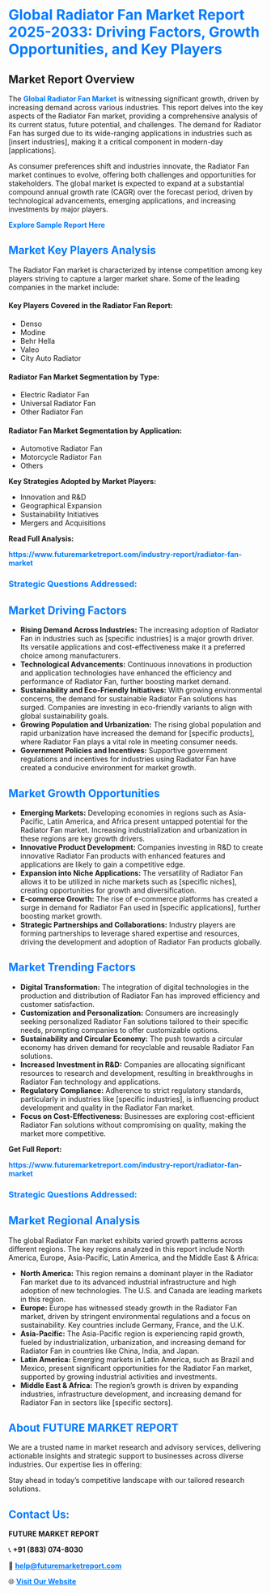 <h1 style="color: #007BFF;">Global Radiator Fan Market Report 2025-2033: Driving Factors, Growth Opportunities, and Key Players</h1>

<section id="overview">
<h2>Market Report Overview</h2>
<p>The <a href="https://www.futuremarketreport.com/industry-report/radiator-fan-market" style="color: #007BFF; text-decoration: none;"><strong>Global Radiator Fan Market</strong></a> is witnessing significant growth, driven by increasing demand across various industries. This report delves into the key aspects of the Radiator Fan market, providing a comprehensive analysis of its current status, future potential, and challenges. The demand for Radiator Fan has surged due to its wide-ranging applications in industries such as [insert industries], making it a critical component in modern-day [applications].</p>
<p>As consumer preferences shift and industries innovate, the Radiator Fan market continues to evolve, offering both challenges and opportunities for stakeholders. The global market is expected to expand at a substantial compound annual growth rate (CAGR) over the forecast period, driven by technological advancements, emerging applications, and increasing investments by major players.</p>
</section>

<section id="overview">
<p><a href="https://www.futuremarketreport.com/request-sample/reportId=52768" style="color: #007BFF; text-decoration: none;"><strong>Explore Sample Report Here</strong></a></p>
</section>

<section id="key-players">
<h2 style="color: #007BFF;">Market Key Players Analysis</h2>
<p>The Radiator Fan market is characterized by intense competition among key players striving to capture a larger market share. Some of the leading companies in the market include:</p>
<h4>Key Players Covered in the Radiator Fan Report:</h4>
<ul><li>Denso</li><li>Modine</li><li>Behr Hella</li><li>Valeo</li><li>City Auto Radiator</li></ul>
<h4>Radiator Fan Market Segmentation by Type:</h4>
<ul><li>Electric Radiator Fan</li><li>Universal Radiator Fan</li><li>Other Radiator Fan</li></ul>

<h4>Radiator Fan Market Segmentation by Application:</h4>
<ul><li>Automotive Radiator Fan</li><li>Motorcycle Radiator Fan</li><li>Others</li></ul>
<p><strong>Key Strategies Adopted by Market Players:</strong></p>
<ul>
<li>Innovation and R&D</li>
<li>Geographical Expansion</li>
<li>Sustainability Initiatives</li>
<li>Mergers and Acquisitions</li>
</ul>
</section>

<section>
<p><strong>Read Full Analysis: </strong></p><a href="https://www.futuremarketreport.com/industry-report/radiator-fan-market" style="color: #007BFF; text-decoration: none;"><strong>https://www.futuremarketreport.com/industry-report/radiator-fan-market</strong></a>
<h3 style="color: #007BFF;">Strategic Questions Addressed:</h3>
</section>

<section id="driving-factors">
<h2 style="color: #007BFF;">Market Driving Factors</h2>
<ul>
<li><strong>Rising Demand Across Industries:</strong> The increasing adoption of Radiator Fan in industries such as [specific industries] is a major growth driver. Its versatile applications and cost-effectiveness make it a preferred choice among manufacturers.</li>
<li><strong>Technological Advancements:</strong> Continuous innovations in production and application technologies have enhanced the efficiency and performance of Radiator Fan, further boosting market demand.</li>
<li><strong>Sustainability and Eco-Friendly Initiatives:</strong> With growing environmental concerns, the demand for sustainable Radiator Fan solutions has surged. Companies are investing in eco-friendly variants to align with global sustainability goals.</li>
<li><strong>Growing Population and Urbanization:</strong> The rising global population and rapid urbanization have increased the demand for [specific products], where Radiator Fan plays a vital role in meeting consumer needs.</li>
<li><strong>Government Policies and Incentives:</strong> Supportive government regulations and incentives for industries using Radiator Fan have created a conducive environment for market growth.</li>
</ul>
</section>

<section id="growth-opportunities">
<h2 style="color: #007BFF;">Market Growth Opportunities</h2>
<ul>
<li><strong>Emerging Markets:</strong> Developing economies in regions such as Asia-Pacific, Latin America, and Africa present untapped potential for the Radiator Fan market. Increasing industrialization and urbanization in these regions are key growth drivers.</li>
<li><strong>Innovative Product Development:</strong> Companies investing in R&D to create innovative Radiator Fan products with enhanced features and applications are likely to gain a competitive edge.</li>
<li><strong>Expansion into Niche Applications:</strong> The versatility of Radiator Fan allows it to be utilized in niche markets such as [specific niches], creating opportunities for growth and diversification.</li>
<li><strong>E-commerce Growth:</strong> The rise of e-commerce platforms has created a surge in demand for Radiator Fan used in [specific applications], further boosting market growth.</li>
<li><strong>Strategic Partnerships and Collaborations:</strong> Industry players are forming partnerships to leverage shared expertise and resources, driving the development and adoption of Radiator Fan products globally.</li>
</ul>
</section>

<section id="trending-factors">
<h2 style="color: #007BFF;">Market Trending Factors</h2>
<ul>
<li><strong>Digital Transformation:</strong> The integration of digital technologies in the production and distribution of Radiator Fan has improved efficiency and customer satisfaction.</li>
<li><strong>Customization and Personalization:</strong> Consumers are increasingly seeking personalized Radiator Fan solutions tailored to their specific needs, prompting companies to offer customizable options.</li>
<li><strong>Sustainability and Circular Economy:</strong> The push towards a circular economy has driven demand for recyclable and reusable Radiator Fan solutions.</li>
<li><strong>Increased Investment in R&D:</strong> Companies are allocating significant resources to research and development, resulting in breakthroughs in Radiator Fan technology and applications.</li>
<li><strong>Regulatory Compliance:</strong> Adherence to strict regulatory standards, particularly in industries like [specific industries], is influencing product development and quality in the Radiator Fan market.</li>
<li><strong>Focus on Cost-Effectiveness:</strong> Businesses are exploring cost-efficient Radiator Fan solutions without compromising on quality, making the market more competitive.</li>
</ul>
</section>

<section>
<p><strong>Get Full Report: </strong></p><a href="https://www.futuremarketreport.com/industry-report/radiator-fan-market" style="color: #007BFF; text-decoration: none;"><strong>https://www.futuremarketreport.com/industry-report/radiator-fan-market</strong></a>
<h3 style="color: #007BFF;">Strategic Questions Addressed:</h3>
</section>


<section id="regional-analysis">
<h2 style="color: #007BFF;">Market Regional Analysis</h2>
<p>The global Radiator Fan market exhibits varied growth patterns across different regions. The key regions analyzed in this report include North America, Europe, Asia-Pacific, Latin America, and the Middle East & Africa:</p>
<ul>
<li><strong>North America:</strong> This region remains a dominant player in the Radiator Fan market due to its advanced industrial infrastructure and high adoption of new technologies. The U.S. and Canada are leading markets in this region.</li>
<li><strong>Europe:</strong> Europe has witnessed steady growth in the Radiator Fan market, driven by stringent environmental regulations and a focus on sustainability. Key countries include Germany, France, and the U.K.</li>
<li><strong>Asia-Pacific:</strong> The Asia-Pacific region is experiencing rapid growth, fueled by industrialization, urbanization, and increasing demand for Radiator Fan in countries like China, India, and Japan.</li>
<li><strong>Latin America:</strong> Emerging markets in Latin America, such as Brazil and Mexico, present significant opportunities for the Radiator Fan market, supported by growing industrial activities and investments.</li>
<li><strong>Middle East & Africa:</strong> The region’s growth is driven by expanding industries, infrastructure development, and increasing demand for Radiator Fan in sectors like [specific sectors].</li>
</ul>
</section>

<footer>
<h2 style="color: #007BFF;">About FUTURE MARKET REPORT</h2>
<p>We are a trusted name in market research and advisory services, delivering actionable insights and strategic support to businesses across diverse industries. Our expertise lies in offering:</p>

<p>Stay ahead in today’s competitive landscape with our tailored research solutions.</p>

<h2 style="color: #007BFF;">Contact Us:</h2>
<p><strong>FUTURE MARKET REPORT</strong></p>
<p>📞 <strong>+91 (883) 074-8030</strong></p>
<p>📧 <strong><a href="mailto:help@futuremarketreport.com" style="color: #007BFF;">help@futuremarketreport.com</a></strong></p>
<p>🌐 <strong><a href="https://www.futuremarketreport.com/" style="color: #007BFF;">Visit Our Website</a></strong></p>
</footer>